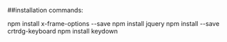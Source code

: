 ##installation commands:

npm install x-frame-options --save
npm install jquery
npm install --save crtrdg-keyboard
npm install keydown
